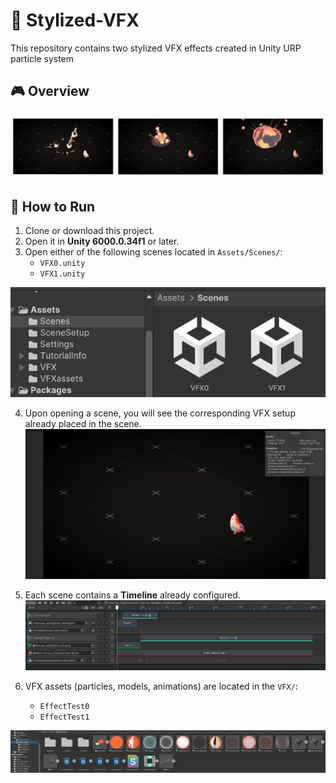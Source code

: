 # 🐔 Stylized-VFX

This repository contains two stylized VFX effects created in Unity URP particle system

## 🎮 Overview

![image](https://github.com/Aliciarui/Stylized-VFX/blob/main/img/overview.png)

## 🚀 How to Run

1. Clone or download this project.
2. Open it in **Unity 6000.0.34f1** or later.
3. Open either of the following scenes located in `Assets/Scenes/`:
   - `VFX0.unity`
   - `VFX1.unity`

![image](https://github.com/Aliciarui/Stylized-VFX/blob/main/img/scene.png)

4. Upon opening a scene, you will see the corresponding VFX setup already placed in the scene.
   ![image](https://github.com/Aliciarui/Stylized-VFX/blob/main/img/open.png)

5. Each scene contains a **Timeline** already configured.
   ![image](https://github.com/Aliciarui/Stylized-VFX/blob/main/img/timeline.png)

6. VFX assets (particles, models, animations) are located in the `VFX/`:
   - `EffectTest0`
   - `EffectTest1`

![image](https://github.com/Aliciarui/Stylized-VFX/blob/main/img/asset.png)
